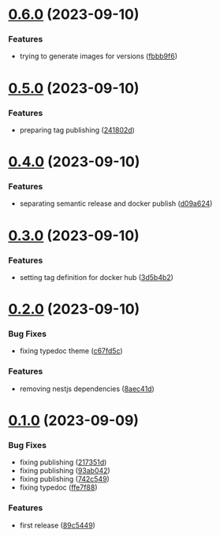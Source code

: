 # [0.6.0](https://github.com/codibre/nodejs-grpc-mutex-api/compare/v0.5.0...v0.6.0) (2023-09-10)


### Features

* trying to generate images for versions ([fbbb9f6](https://github.com/codibre/nodejs-grpc-mutex-api/commit/fbbb9f60bc5cb4dc34ff0686b16eaade6f3cb9c5))

# [0.5.0](https://github.com/codibre/nodejs-grpc-mutex-api/compare/v0.4.0...v0.5.0) (2023-09-10)


### Features

* preparing tag publishing ([241802d](https://github.com/codibre/nodejs-grpc-mutex-api/commit/241802d21eb37b5bd3f31740795cd15c3799156a))

# [0.4.0](https://github.com/codibre/nodejs-grpc-mutex-api/compare/v0.3.0...v0.4.0) (2023-09-10)


### Features

* separating semantic release and docker publish ([d09a624](https://github.com/codibre/nodejs-grpc-mutex-api/commit/d09a624dae861262d6ceddf297bad18d0f4fc695))

# [0.3.0](https://github.com/codibre/nodejs-grpc-mutex-api/compare/v0.2.0...v0.3.0) (2023-09-10)


### Features

* setting tag definition for docker hub ([3d5b4b2](https://github.com/codibre/nodejs-grpc-mutex-api/commit/3d5b4b208abb3b4e3c47935f2cedbc267e5ddbbd))

# [0.2.0](https://github.com/codibre/nodejs-grpc-mutex-api/compare/v0.1.0...v0.2.0) (2023-09-10)


### Bug Fixes

* fixing typedoc theme ([c67fd5c](https://github.com/codibre/nodejs-grpc-mutex-api/commit/c67fd5c8e2410d168423fbfe790b922065381aaa))


### Features

* removing nestjs dependencies ([8aec41d](https://github.com/codibre/nodejs-grpc-mutex-api/commit/8aec41d87de60812d540603926dff94a3945d5b2))

# [0.1.0](https://github.com/codibre/nodejs-grpc-mutex-api/compare/v0.0.0...v0.1.0) (2023-09-09)


### Bug Fixes

* fixing publishing ([217351d](https://github.com/codibre/nodejs-grpc-mutex-api/commit/217351d907acfe50e2228f7be9cdc1616fbbcb3c))
* fixing publishing ([93ab042](https://github.com/codibre/nodejs-grpc-mutex-api/commit/93ab042110b7a1809597b729864666907a9a8acd))
* fixing publishing ([742c549](https://github.com/codibre/nodejs-grpc-mutex-api/commit/742c5496501a4d2f3f0f692d21768d78fd901af3))
* fixing typedoc ([ffe7f88](https://github.com/codibre/nodejs-grpc-mutex-api/commit/ffe7f88a7b9f1e3c813fb8a43591d1048646efc7))


### Features

* first release ([89c5449](https://github.com/codibre/nodejs-grpc-mutex-api/commit/89c5449898182f63dfa9af193a15d00d90e09834))
